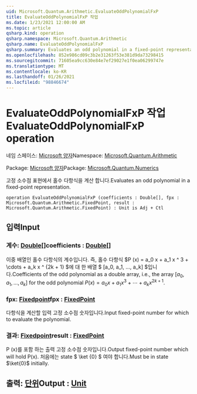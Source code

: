 ```yaml
---
uid: Microsoft.Quantum.Arithmetic.EvaluateOddPolynomialFxP
title: EvaluateOddPolynomialFxP 작업
ms.date: 1/23/2021 12:00:00 AM
ms.topic: article
qsharp.kind: operation
qsharp.namespace: Microsoft.Quantum.Arithmetic
qsharp.name: EvaluateOddPolynomialFxP
qsharp.summary: Evaluates an odd polynomial in a fixed-point representation.
ms.openlocfilehash: 852e986cd09c3b2e31263f53e381d9da73298415
ms.sourcegitcommit: 71605ea9cc630e84e7ef29027e1f0ea06299747e
ms.translationtype: MT
ms.contentlocale: ko-KR
ms.lasthandoff: 01/26/2021
ms.locfileid: "98846674"
---
```

# <a name="evaluateoddpolynomialfxp-operation"></a><span data-ttu-id="6dc3a-102">EvaluateOddPolynomialFxP 작업</span><span class="sxs-lookup"><span data-stu-id="6dc3a-102">EvaluateOddPolynomialFxP operation</span></span>

<span data-ttu-id="6dc3a-103">네임 스페이스: [Microsoft 양자](xref:Microsoft.Quantum.Arithmetic)</span><span class="sxs-lookup"><span data-stu-id="6dc3a-103">Namespace: [Microsoft.Quantum.Arithmetic](xref:Microsoft.Quantum.Arithmetic)</span></span>

<span data-ttu-id="6dc3a-104">Package: [Microsoft 양자](https://nuget.org/packages/Microsoft.Quantum.Numerics)</span><span class="sxs-lookup"><span data-stu-id="6dc3a-104">Package: [Microsoft.Quantum.Numerics](https://nuget.org/packages/Microsoft.Quantum.Numerics)</span></span>


<span data-ttu-id="6dc3a-105">고정 소수점 표현에서 홀수 다항식을 계산 합니다.</span><span class="sxs-lookup"><span data-stu-id="6dc3a-105">Evaluates an odd polynomial in a fixed-point representation.</span></span>

```qsharp
operation EvaluateOddPolynomialFxP (coefficients : Double[], fpx : Microsoft.Quantum.Arithmetic.FixedPoint, result : Microsoft.Quantum.Arithmetic.FixedPoint) : Unit is Adj + Ctl
```


## <a name="input"></a><span data-ttu-id="6dc3a-106">입력</span><span class="sxs-lookup"><span data-stu-id="6dc3a-106">Input</span></span>

### <a name="coefficients--double"></a><span data-ttu-id="6dc3a-107">계수: [Double](xref:microsoft.quantum.lang-ref.double)[]</span><span class="sxs-lookup"><span data-stu-id="6dc3a-107">coefficients : [Double](xref:microsoft.quantum.lang-ref.double)[]</span></span>

<span data-ttu-id="6dc3a-108">이중 배열인 홀수 다항식의 계수입니다. 즉, 홀수 다항식 $P (x) = a_0 x + a_1 x ^ 3 + \cdots + a_k x ^ {2k + 1} $에 대 한 배열 $ [a_0, a_1, ..., a_k] $입니다.</span><span class="sxs-lookup"><span data-stu-id="6dc3a-108">Coefficients of the odd polynomial as a double array, i.e., the array $[a_0, a_1, ..., a_k]$ for the odd polynomial $P(x) = a_0 x + a_1 x^3 + \cdots + a_k x^{2k+1}$.</span></span>


### <a name="fpx--fixedpoint"></a><span data-ttu-id="6dc3a-109">fpx: [Fixedpoint](xref:Microsoft.Quantum.Arithmetic.FixedPoint)</span><span class="sxs-lookup"><span data-stu-id="6dc3a-109">fpx : [FixedPoint](xref:Microsoft.Quantum.Arithmetic.FixedPoint)</span></span>

<span data-ttu-id="6dc3a-110">다항식을 계산할 입력 고정 소수점 숫자입니다.</span><span class="sxs-lookup"><span data-stu-id="6dc3a-110">Input fixed-point number for which to evaluate the polynomial.</span></span>


### <a name="result--fixedpoint"></a><span data-ttu-id="6dc3a-111">결과: [Fixedpoint](xref:Microsoft.Quantum.Arithmetic.FixedPoint)</span><span class="sxs-lookup"><span data-stu-id="6dc3a-111">result : [FixedPoint](xref:Microsoft.Quantum.Arithmetic.FixedPoint)</span></span>

<span data-ttu-id="6dc3a-112">P (x)를 포함 하는 출력 고정 소수점 숫자입니다.</span><span class="sxs-lookup"><span data-stu-id="6dc3a-112">Output fixed-point number which will hold P(x).</span></span> <span data-ttu-id="6dc3a-113">처음에는 state $ \ket {0} $ 여야 합니다.</span><span class="sxs-lookup"><span data-stu-id="6dc3a-113">Must be in state $\ket{0}$ initially.</span></span>



## <a name="output--unit"></a><span data-ttu-id="6dc3a-114">출력: [단위](xref:microsoft.quantum.lang-ref.unit)</span><span class="sxs-lookup"><span data-stu-id="6dc3a-114">Output : [Unit](xref:microsoft.quantum.lang-ref.unit)</span></span>

